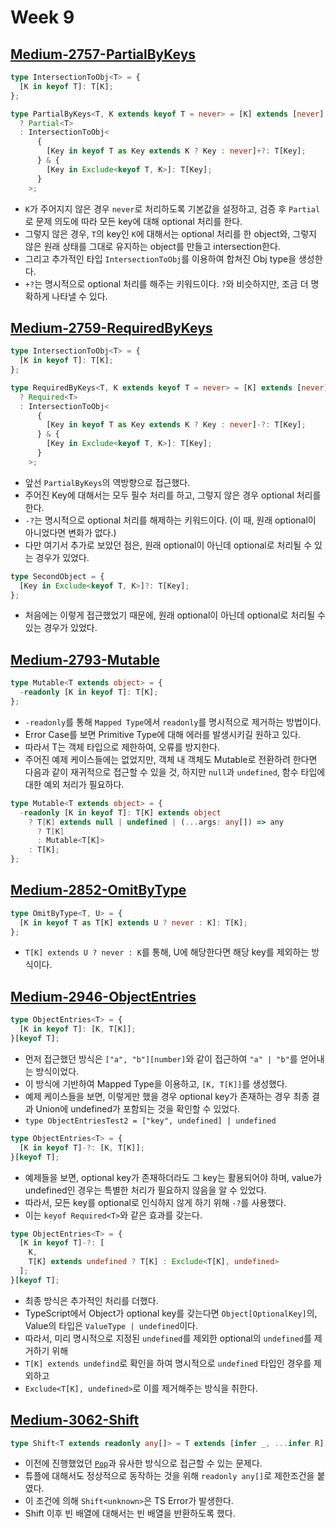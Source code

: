 # Week 9

## [Medium-2757-PartialByKeys](./medium/2757-partial-by-keys.ts)

```ts
type IntersectionToObj<T> = {
  [K in keyof T]: T[K];
};

type PartialByKeys<T, K extends keyof T = never> = [K] extends [never]
  ? Partial<T>
  : IntersectionToObj<
      {
        [Key in keyof T as Key extends K ? Key : never]+?: T[Key];
      } & {
        [Key in Exclude<keyof T, K>]: T[Key];
      }
    >;
```

- `K`가 주어지지 않은 경우 `never`로 처리하도록 기본값을 설정하고, 검증 후 `Partial`로 문제 의도에 따라 모든 key에 대해 optional 처리를 한다.
- 그렇지 않은 경우, `T`의 key인 `K`에 대해서는 optional 처리를 한 object와, 그렇지 않은 원래 상태를 그대로 유지하는 object를 만들고 intersection한다.
- 그리고 추가적인 타입 `IntersectionToObj`를 이용하여 합쳐진 Obj type을 생성한다.
- `+?`는 명시적으로 optional 처리를 해주는 키워드이다. `?`와 비슷하지만, 조금 더 명확하게 나타낼 수 있다.

## [Medium-2759-RequiredByKeys](./medium/2759-required-by-keys.ts)

```ts
type IntersectionToObj<T> = {
  [K in keyof T]: T[K];
};

type RequiredByKeys<T, K extends keyof T = never> = [K] extends [never]
  ? Required<T>
  : IntersectionToObj<
      {
        [Key in keyof T as Key extends K ? Key : never]-?: T[Key];
      } & {
        [Key in Exclude<keyof T, K>]: T[Key];
      }
    >;
```

- 앞선 `PartialByKeys`의 역방향으로 접근했다.
- 주어진 Key에 대해서는 모두 필수 처리를 하고, 그렇지 않은 경우 optional 처리를 한다.
- `-?`는 명시적으로 optional 처리를 해제하는 키워드이다. (이 때, 원래 optional이 아니었다면 변화가 없다.)
- 다만 여기서 추가로 보았던 점은, 원래 optional이 아닌데 optional로 처리될 수 있는 경우가 있었다.

```ts
type SecondObject = {
  [Key in Exclude<keyof T, K>]?: T[Key];
};
```

- 처음에는 이렇게 접근했었기 때문에, 원래 optional이 아닌데 optional로 처리될 수 있는 경우가 있었다.

## [Medium-2793-Mutable](./medium/2793-mutable.ts)

```ts
type Mutable<T extends object> = {
  -readonly [K in keyof T]: T[K];
};
```

- `-readonly`를 통해 `Mapped Type`에서 `readonly`를 명시적으로 제거하는 방법이다.
- Error Case를 보면 Primitive Type에 대해 에러를 발생시키길 원하고 있다.
- 따라서 T는 객체 타입으로 제한하여, 오류를 방지한다.
- 주어진 예제 케이스들에는 없었지만, 객체 내 객체도 Mutable로 전환하려 한다면 다음과 같이 재귀적으로 접근할 수 있을 것, 하지만 `null`과 `undefined`, 함수 타입에 대한 예외 처리가 필요하다.

```ts
type Mutable<T extends object> = {
  -readonly [K in keyof T]: T[K] extends object
    ? T[K] extends null | undefined | (...args: any[]) => any
      ? T[K]
      : Mutable<T[K]>
    : T[K];
};
```

## [Medium-2852-OmitByType](./medium/2852-omit-by-type.ts)

```ts
type OmitByType<T, U> = {
  [K in keyof T as T[K] extends U ? never : K]: T[K];
};
```

- `T[K] extends U ? never : K`를 통해, U에 해당한다면 해당 key를 제외하는 방식이다.

## [Medium-2946-ObjectEntries](./medium/2946-object-entries.ts)

```ts
type ObjectEntries<T> = {
  [K in keyof T]: [K, T[K]];
}[keyof T];
```

- 먼저 접근했던 방식은 `["a", "b"][number]`와 같이 접근하여 `"a" | "b"`를 얻어내는 방식이었다.
- 이 방식에 기반하여 Mapped Type을 이용하고, `[K, T[K]]`를 생성했다.
- 예제 케이스들을 보면, 이렇게만 했을 경우 optional key가 존재하는 경우 최종 결과 Union에 undefined가 포함되는 것을 확인할 수 있었다.
- `type ObjectEntriesTest2 = ["key", undefined] | undefined`

```ts
type ObjectEntries<T> = {
  [K in keyof T]-?: [K, T[K]];
}[keyof T];
```

- 예제들을 보면, optional key가 존재하더라도 그 key는 활용되어야 하며, value가 undefined인 경우는 특별한 처리가 필요하지 않음을 알 수 있었다.
- 따라서, 모든 key를 optional로 인식하지 않게 하기 위해 `-?`를 사용했다.
- 이는 `keyof Required<T>`와 같은 효과를 갖는다.

```ts
type ObjectEntries<T> = {
  [K in keyof T]-?: [
    K,
    T[K] extends undefined ? T[K] : Exclude<T[K], undefined>
  ];
}[keyof T];
```

- 최종 방식은 추가적인 처리를 더했다.
- TypeScript에서 Object가 optional key를 갖는다면 `Object[OptionalKey]`의, Value의 타입은 `ValueType | undefined`이다.
- 따라서, 미리 명시적으로 지정된 `undefined`를 제외한 optional의 `undefined`를 제거하기 위해
- `T[K] extends undefind`로 확인을 하여 명시적으로 `undefined` 타입인 경우를 제외하고
- `Exclude<T[K], undefined>`로 이를 제거해주는 방식을 취한다.

## [Medium-3062-Shift](./medium/3062-shift.ts)

```ts
type Shift<T extends readonly any[]> = T extends [infer _, ...infer R] ? R : [];
```

- 이전에 진행했었던 [`Pop`](./medium/16-pop.ts)과 유사한 방식으로 접근할 수 있는 문제다.
- 튜플에 대해서도 정상적으로 동작하는 것을 위해 `readonly any[]`로 제한조건을 붙였다.
- 이 조건에 의해 `Shift<unknown>`은 TS Error가 발생한다.
- Shift 이후 빈 배열에 대해서는 빈 배열을 반환하도록 했다.
